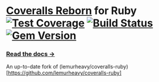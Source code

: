 # [Coveralls Reborn](http://coveralls.io) for Ruby [![Test Coverage](https://coveralls.io/repos/lemurheavy/coveralls-ruby/badge.svg?branch=master)](https://coveralls.io/r/lemurheavy/coveralls-ruby) [![Build Status](https://secure.travis-ci.org/lemurheavy/coveralls-ruby.svg?branch=master)](https://travis-ci.org/lemurheavy/coveralls-ruby) [![Gem Version](https://badge.fury.io/rb/coveralls.svg)](http://badge.fury.io/rb/coveralls)

### [Read the docs &rarr;](https://coveralls.zendesk.com/hc/en-us/articles/201769485-Ruby-Rails)

An up-to-date fork of (lemurheavy/coveralls-ruby)[https://github.com/lemurheavy/coveralls-ruby]
